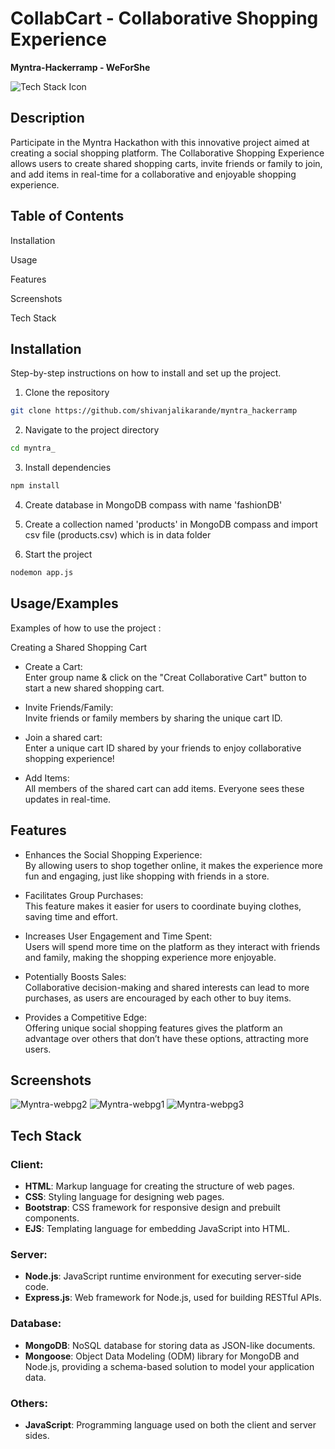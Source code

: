 # CollabCart - Collaborative Shopping Experience 
__Myntra-Hackerramp - WeForShe__

![Tech Stack Icon](https://d8it4huxumps7.cloudfront.net/uploads/competition-sharable/6045df36d82e6_700w_400h__1_.png) 

## Description

Participate in the Myntra Hackathon with this innovative project aimed at creating a social shopping platform. The Collaborative Shopping Experience allows users to create shared shopping carts, invite friends or family to join, and add items in real-time for a collaborative and enjoyable shopping experience.

## Table of Contents
Installation

Usage

Features

Screenshots

Tech Stack



## Installation

Step-by-step instructions on how to install and set up the project.

1. Clone the repository

```bash
git clone https://github.com/shivanjalikarande/myntra_hackerramp
```
2. Navigate to the project directory

```bash
cd myntra_
```
3. Install dependencies
```bash
npm install
```
4. Create database in MongoDB compass with name 'fashionDB'

5. Create a collection named 'products' in MongoDB compass and import csv file (products.csv) which is in data folder

6. Start the project
```bash
nodemon app.js
```
## Usage/Examples

Examples of how to use the project : 

 Creating a Shared Shopping Cart

* Create a Cart:  
Enter group name & click on the "Creat Collaborative Cart" button to start a new shared shopping cart.

* Invite Friends/Family:  
Invite friends or family members by sharing the unique cart ID.

* Join a shared cart:  
Enter a unique cart ID shared by your friends to enjoy collaborative shopping experience!

* Add Items:  
All members of the shared cart can add items. Everyone sees these updates in real-time.


## Features

* Enhances the Social Shopping Experience:   
   By allowing users to shop together online, it makes the experience more fun and engaging, just like shopping with friends in a store.

* Facilitates Group Purchases:   
  This feature makes it easier for users to coordinate buying clothes, saving time and effort.
* Increases User Engagement and Time Spent:  
  Users will spend more time on the platform as they interact with friends and family, making the shopping experience more enjoyable.

* Potentially Boosts Sales:    
  Collaborative decision-making and shared interests can lead to more purchases, as users are encouraged by each other to buy items.

* Provides a Competitive Edge:             
  Offering unique social shopping features gives the platform an advantage over others that don’t have these options, attracting more users.

## Screenshots

![Myntra-webpg2](https://github.com/user-attachments/assets/c10903d2-d1b4-498d-b5ba-e0782e405849)
![Myntra-webpg1](https://github.com/user-attachments/assets/e16a184f-8fb2-4d01-aed3-53198512bb19)
![Myntra-webpg3](https://github.com/user-attachments/assets/49b0de54-4d05-4eb1-8cc3-a2f8d907b118)


## Tech Stack

### Client:
- **HTML**: Markup language for creating the structure of web pages.
- **CSS**: Styling language for designing web pages.
- **Bootstrap**: CSS framework for responsive design and prebuilt components.
- **EJS**: Templating language for embedding JavaScript into HTML.

### Server:
- **Node.js**: JavaScript runtime environment for executing server-side code.
- **Express.js**: Web framework for Node.js, used for building RESTful APIs.

### Database:
- **MongoDB**: NoSQL database for storing data as JSON-like documents.
- **Mongoose**: Object Data Modeling (ODM) library for MongoDB and Node.js, providing a schema-based solution to model your application data.

### Others:
- **JavaScript**: Programming language used on both the client and server sides.

